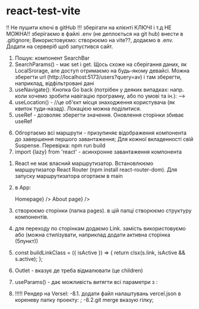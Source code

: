 # react-test-vite

<!-- rafce - 'розгорнути' компонент -->

!! Не пушити ключі в gitHub !!! зберігати на клієнті КЛЮЧІ і т.д НЕ МОЖНА!!
зберігаємо в файлі .env (не деплоється на git hub) внести в .gitignore;
Використовуємо: створюємо на vite??, додаємо в .env. Додати на серверіб щоб
запустився сайт.

<!-- const MY_KEY = import.meta.env.VITA_API_KEY -->

<!-- *== 05_2 - Навігація ==* -->
<!-- useLocation(), useSearchParams(), useNavigation() -->

1. Пошук: компонент SearchBar
2. SearchParams() - має set і get. Щось схоже на сберігання даних, як
   LocalSrorage, але доступ отримаємо на будь-якому девайсі. Можна зберегти url
   (http://localhost:5173/users?query=av) і там зберегти, наприклад,
   відфільтровані дані
3. useNavigate(): Кнопка Go back (потрібен у деяких випадках: напр. коли хочемо
   зробити навігацію програмну, або по умові та ін.):
      <!-- const navigate = useNavigate(); //приймає шлях
      <!-- в navigate пишемо абсолютний шлях '/users', або піднятися на одну сходинку вище (-1)  -->
      <!-- <button onClick={() => navigate(-1)}>Go back</button> --> -->
4. useLocation() - //це об'єкт місця знаходження користувача (як квиток
   туди-назад). Локацією можна поділитися.
5. useRef - дозволяє зберегти значення. Оновлення сторінки збиває useRef

<!-- * == lazy ==*  - Оптимізація (для скорішого завантаження сторінки)-->
<!-- для lazy компоненти повинні бути експортовані дефолтно export default -->

6. Обгортаємо всі маршрути <Suspense></Suspense> - призупиняє відображення
   компонента до завершення першого завантаження; Для кожної вкладенності свій
   Suspense. Перевірка: npm run build
7. import {lazy} from 'react' - асинхронне завантаження компонента
<!-- const About = lazy(() => import('../pages/About/About')); -->

<!-- *===05_1 - Маршрутизація ===* -->

1. React не має власний маршрутизатор. Встановлюємо маршрутизатор React Router
   (npm install react-router-dom). Для запуску маршрутизатора огортаєм в main
   <BrowserRouter><App /></BrowserRouter>

2. в App:
   <!-- *= маршрутизатор =* -->
   <Routes> 
   		<Route path='/' element={<h2>Homepage</h2>} /> 
   		<Route path="/about" element={<h2>About page</h2>} />
   </Routes>
3. створюємо сторінки (папка pages). в цій папці створюємо структуру
   компонентів.
4. для переходу по сторінкам додаємо Link. замість <a href="/"></a>
   використовуємо <Link to="/"></Link> або <NavLink to="/"></NavLink> (можна
   стилізувати, наприклад додати активна сторінка (5пункт))
5. <!-- стилізація активного лінка -->
   const buildLinkClass = ({ isActive }) => { return clsx(s.link, isActive &&
   s.active); };
6. Outlet - вказує де треба відмалювати (це children)
7. useParams() - дає можливість витягти всі параметри з :

<!-- ОБОВ'ЯЗКОВО!!! для Versel якщо є маршрутизація-->

8. !!!!! Рендер на Versel: -8.1. додати файл налаштувань vercel.json в кореневу
   папку проекту:
   <!-- {
     "rewrites":  [
       {"source": "/(.*)", "destination": "/"}
     ]
   } -->
   ; -8.2.git merge вказую гілку;
   <!-- Змінити назву гілки: git branch -m new-name (якщо знаходишся в даній гілці); git
       branch -m old-name new-name (якщо знаходишся в іншій гілці); -->
